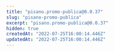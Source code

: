 ```yaml
---
title: "pisano.promo-publica@0.0.37"
slug: "pisano-promo-publica"
excerpt: "pisano.promo-publica@0.0.37"
hidden: true
createdAt: "2022-07-25T16:00:14.446Z"
updatedAt: "2022-07-25T16:00:14.446Z"
---
```

